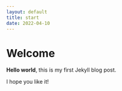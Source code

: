 ```yaml
---
layout: default
title: start
date: 2022-04-10
---
```


# Welcome

**Hello world**, this is my first Jekyll blog post.

I hope you like it!
